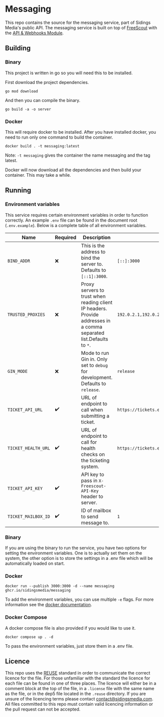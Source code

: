 <!-- 
SPDX-FileCopyrightText: 2022-2025 Sidings Media <contact@sidingsmedia.com>
SPDX-License-Identifier: MIT
-->

# Messaging

This repo contains the source for the messaging service, part of Sidings
Media's public API. The messaging service is built on top of
[FreeScout](https://github.com/freescout-help-desk/freescout) with the
[API & Webhooks Module](https://freescout.net/module/api-webhooks/).

## Building

### Binary

This project is written in go so you will need this to be installed.

First download the project dependencies.

```
go mod download
```

And then you can compile the binary.

```
go build -a -o server
```

### Docker

This will require docker to be installed. After you have installed
docker, you need to run only one command to build the container.

```
docker build . -t messaging:latest
```

Note: `-t messaging` gives the container the name messaging and the tag
latest.

Docker will now download all the dependencies and then build your
container. This may take a while.

## Running

### Environment variables

This service requires certain environment variables in order to function
correctly. An example `.env` file can be found in the document root
(`.env.example`). Below is a complete table of all environment
variables.

| Name                        | Required           | Description                                                                                                         | Example                                        |
|-----------------------------|--------------------|---------------------------------------------------------------------------------------------------------------------|------------------------------------------------|
| `BIND_ADDR`                 | :x:                | This is the address to bind the server to. Defaults to `[::1]:3000`.                                                | `[::]:3000`                                    |
| `TRUSTED_PROXIES`           | :x:                | Proxy servers to trust when reading client IP headers. Provide addresses in a comma separated list.Defaults to `*`. | `192.0.2.1,192.0.2.2,2001:db8::1,2001:db8::2`  |
| `GIN_MODE`                  | :x:                | Mode to run Gin in. Only set to `debug` for development. Defaults to `release`.                                     | `release`                                      |
| `TICKET_API_URL`            | :heavy_check_mark: | URL of endpoint to call when submitting a ticket.                                                                   | `https://tickets.example/api/conversations`    |
| `TICKET_HEALTH_URL`         | :heavy_check_mark: | URL of endpoint to call for health checks on the ticketing system.                                                  | `https://tickets.example.com`                  |
| `TICKET_API_KEY`            | :heavy_check_mark: | API key to pass in `X-Freescout-API-Key` header to server.                                                          |                                                |
| `TICKET_MAILBOX_ID`         | :heavy_check_mark: | ID of mailbox to send message to.                                                                                   | `1`                                            |

### Binary

If you are using the binary to run the service, you have two options for
setting the environment variables. One is to actually set them on the
system, the other option is to store the settings in a .env file which
will be automatically loaded on start.

### Docker

```
docker run --publish 3000:3000 -d --name messaging ghcr.io/sidingsmedia/messaging
```

To add the environment variables, you can use multiple `-e` flags. For
more information see the [docker
documentation](https://docs.docker.com/engine/reference/commandline/run/#env).

### Docker Compose

A docker compose file is also provided if you would like to use it.

```
docker compose up . -d
```

To pass the environment variables, just store them in a .env file.

## Licence
This repo uses the [REUSE](https://reuse.software) standard in order to
communicate the correct licence for the file. For those unfamiliar with
the standard the licence for each file can be found in one of three
places. The licence will either be in a comment block at the top of the
file, in a `.license` file with the same name as the file, or in the
dep5 file located in the `.reuse` directory. If you are unsure of the
licencing terms please contact
[contact@sidingsmedia.com](mailto:contact@sidingsmedia.com?subject=Messaging%20Microservice).
All files committed to this repo must contain valid licencing
information or the pull request can not be accepted.
